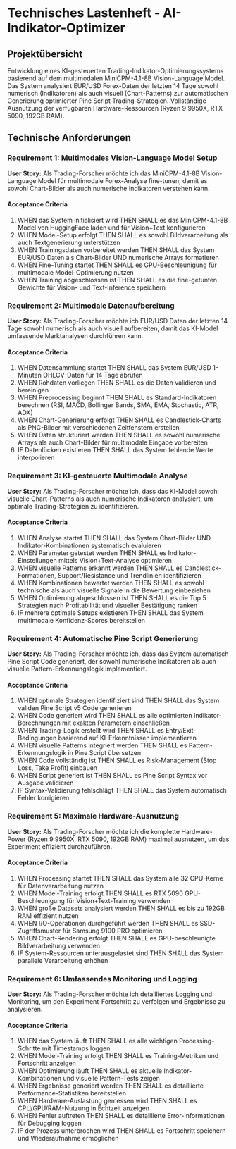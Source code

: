 # Technisches Lastenheft - AI-Indikator-Optimizer

## Projektübersicht

Entwicklung eines KI-gesteuerten Trading-Indikator-Optimierungssystems basierend auf dem multimodalen MiniCPM-4.1-8B Vision-Language Model. Das System analysiert EUR/USD Forex-Daten der letzten 14 Tage sowohl numerisch (Indikatoren) als auch visuell (Chart-Patterns) zur automatischen Generierung optimierter Pine Script Trading-Strategien. Vollständige Ausnutzung der verfügbaren Hardware-Ressourcen (Ryzen 9 9950X, RTX 5090, 192GB RAM).

## Technische Anforderungen

### Requirement 1: Multimodales Vision-Language Model Setup

**User Story:** Als Trading-Forscher möchte ich das MiniCPM-4.1-8B Vision-Language Model für multimodale Forex-Analyse fine-tunen, damit es sowohl Chart-Bilder als auch numerische Indikatoren verstehen kann.

#### Acceptance Criteria

1. WHEN das System initialisiert wird THEN SHALL es das MiniCPM-4.1-8B Model von HuggingFace laden und für Vision+Text konfigurieren
2. WHEN Model-Setup erfolgt THEN SHALL es sowohl Bildverarbeitung als auch Textgenerierung unterstützen
3. WHEN Trainingsdaten vorbereitet werden THEN SHALL das System EUR/USD Daten als Chart-Bilder UND numerische Arrays formatieren
4. WHEN Fine-Tuning startet THEN SHALL es GPU-Beschleunigung für multimodale Model-Optimierung nutzen
5. WHEN Training abgeschlossen ist THEN SHALL es die fine-getunten Gewichte für Vision- und Text-Inference speichern

### Requirement 2: Multimodale Datenaufbereitung

**User Story:** Als Trading-Forscher möchte ich EUR/USD Daten der letzten 14 Tage sowohl numerisch als auch visuell aufbereiten, damit das KI-Model umfassende Marktanalysen durchführen kann.

#### Acceptance Criteria

1. WHEN Datensammlung startet THEN SHALL das System EUR/USD 1-Minuten OHLCV-Daten für 14 Tage abrufen
2. WHEN Rohdaten vorliegen THEN SHALL es die Daten validieren und bereinigen
3. WHEN Preprocessing beginnt THEN SHALL es Standard-Indikatoren berechnen (RSI, MACD, Bollinger Bands, SMA, EMA, Stochastic, ATR, ADX)
4. WHEN Chart-Generierung erfolgt THEN SHALL es Candlestick-Charts als PNG-Bilder mit verschiedenen Zeitfenstern erstellen
5. WHEN Daten strukturiert werden THEN SHALL es sowohl numerische Arrays als auch Chart-Bilder für multimodale Eingabe vorbereiten
6. IF Datenlücken existieren THEN SHALL das System fehlende Werte interpolieren

### Requirement 3: KI-gesteuerte Multimodale Analyse

**User Story:** Als Trading-Forscher möchte ich, dass das KI-Model sowohl visuelle Chart-Patterns als auch numerische Indikatoren analysiert, um optimale Trading-Strategien zu identifizieren.

#### Acceptance Criteria

1. WHEN Analyse startet THEN SHALL das System Chart-Bilder UND Indikator-Kombinationen systematisch evaluieren
2. WHEN Parameter getestet werden THEN SHALL es Indikator-Einstellungen mittels Vision+Text-Analyse optimieren
3. WHEN visuelle Patterns erkannt werden THEN SHALL es Candlestick-Formationen, Support/Resistance und Trendlinien identifizieren
4. WHEN Kombinationen bewertet werden THEN SHALL es sowohl technische als auch visuelle Signale in die Bewertung einbeziehen
5. WHEN Optimierung abgeschlossen ist THEN SHALL es die Top 5 Strategien nach Profitabilität und visueller Bestätigung ranken
6. IF mehrere optimale Setups existieren THEN SHALL das System multimodale Konfidenz-Scores bereitstellen

### Requirement 4: Automatische Pine Script Generierung

**User Story:** Als Trading-Forscher möchte ich, dass das System automatisch Pine Script Code generiert, der sowohl numerische Indikatoren als auch visuelle Pattern-Erkennungslogik implementiert.

#### Acceptance Criteria

1. WHEN optimale Strategien identifiziert sind THEN SHALL das System validen Pine Script v5 Code generieren
2. WHEN Code generiert wird THEN SHALL es alle optimierten Indikator-Berechnungen mit exakten Parametern einschließen
3. WHEN Trading-Logik erstellt wird THEN SHALL es Entry/Exit-Bedingungen basierend auf KI-Erkenntnissen implementieren
4. WHEN visuelle Patterns integriert werden THEN SHALL es Pattern-Erkennungslogik in Pine Script übersetzen
5. WHEN Code vollständig ist THEN SHALL es Risk-Management (Stop Loss, Take Profit) einbauen
6. WHEN Script generiert ist THEN SHALL es Pine Script Syntax vor Ausgabe validieren
7. IF Syntax-Validierung fehlschlägt THEN SHALL das System automatisch Fehler korrigieren

### Requirement 5: Maximale Hardware-Ausnutzung

**User Story:** Als Trading-Forscher möchte ich die komplette Hardware-Power (Ryzen 9 9950X, RTX 5090, 192GB RAM) maximal ausnutzen, um das Experiment effizient durchzuführen.

#### Acceptance Criteria

1. WHEN Processing startet THEN SHALL das System alle 32 CPU-Kerne für Datenverarbeitung nutzen
2. WHEN Model-Training erfolgt THEN SHALL es RTX 5090 GPU-Beschleunigung für Vision+Text-Training verwenden
3. WHEN große Datasets analysiert werden THEN SHALL es bis zu 192GB RAM effizient nutzen
4. WHEN I/O-Operationen durchgeführt werden THEN SHALL es SSD-Zugriffsmuster für Samsung 9100 PRO optimieren
5. WHEN Chart-Rendering erfolgt THEN SHALL es GPU-beschleunigte Bildverarbeitung verwenden
6. IF System-Ressourcen unterausgelastet sind THEN SHALL das System parallele Verarbeitung erhöhen

### Requirement 6: Umfassendes Monitoring und Logging

**User Story:** Als Trading-Forscher möchte ich detailliertes Logging und Monitoring, um den Experiment-Fortschritt zu verfolgen und Ergebnisse zu analysieren.

#### Acceptance Criteria

1. WHEN das System läuft THEN SHALL es alle wichtigen Processing-Schritte mit Timestamps loggen
2. WHEN Model-Training erfolgt THEN SHALL es Training-Metriken und Fortschritt anzeigen
3. WHEN Optimierung läuft THEN SHALL es aktuelle Indikator-Kombinationen und visuelle Pattern-Tests zeigen
4. WHEN Ergebnisse generiert werden THEN SHALL es detaillierte Performance-Statistiken bereitstellen
5. WHEN Hardware-Auslastung gemessen wird THEN SHALL es CPU/GPU/RAM-Nutzung in Echtzeit anzeigen
6. WHEN Fehler auftreten THEN SHALL es detaillierte Error-Informationen für Debugging loggen
7. IF der Prozess unterbrochen wird THEN SHALL es Fortschritt speichern und Wiederaufnahme ermöglichen